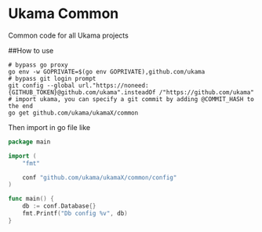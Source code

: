 # Ukama Common 
Common code for all Ukama projects 

##How to use

``` shell
# bypass go proxy
go env -w GOPRIVATE=$(go env GOPRIVATE),github.com/ukama
# bypass git login prompt
git config --global url."https://noneed:{GITHUB_TOKEN}@github.com/ukama".insteadOf /"https://github.com/ukama"
# import ukama, you can specify a git commit by adding @COMMIT_HASH to the end
go get github.com/ukama/ukamaX/common
```

Then import in go file like
``` go
package main

import (
	"fmt"

	conf "github.com/ukama/ukamaX/common/config"
)

func main() {
	db := conf.Database{}
	fmt.Printf("Db config %v", db)
}
```
